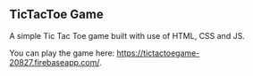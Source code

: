 ## TicTacToe Game

A simple Tic Tac Toe game built with use of HTML, CSS and JS.

You can play the game here: https://tictactoegame-20827.firebaseapp.com/.
